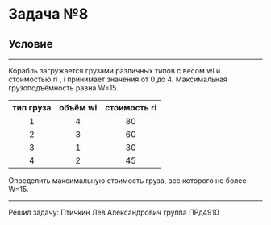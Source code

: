# Задача №8
## Условие

---

Корабль загружается грузами различных типов с весом wi и стоимостью  ri , i принимает значения от 0 до 4. 
Максимальная грузоподъёмность равна  W=15.


| тип груза | объём  wi | стоимость  ri |
| :------------: |:-------------:| :-----:|
| 1   | 4 | 80 |
| 2   | 3 | 60 |
| 3   | 1 | 30 |
| 4   | 2 | 45 |

Определить максимальную стоимость груза, вес которого не более  W=15.

---

Решил задачу: Птичкин Лев Александрович группа ПРд4910
